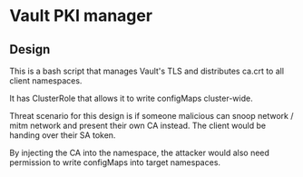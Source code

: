 # Vault PKI manager

## Design

This is a bash script that manages Vault's TLS and distributes ca.crt to all
client namespaces.

It has ClusterRole that allows it to write configMaps cluster-wide.

Threat scenario for this design is if someone malicious can snoop network /
mitm network and present their own CA instead. The client would be handing over
their SA token.

By injecting the CA into the namespace, the attacker would also need permission
to write configMaps into target namespaces.
